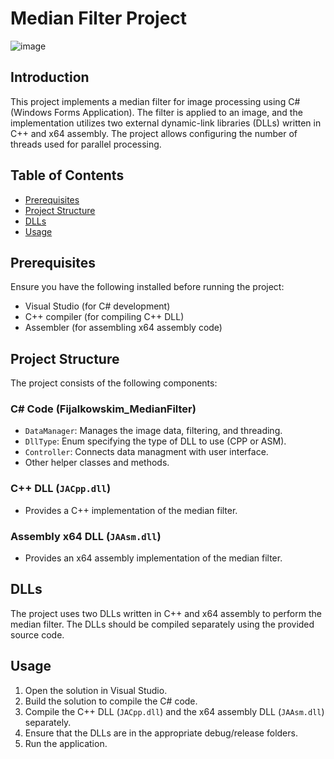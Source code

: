 # Median Filter Project
![image](https://github.com/Fijalkowskim/MedianFilter/assets/91847461/48b00b36-7695-470b-a669-457fce4b97b1)

## Introduction
This project implements a median filter for image processing using C# (Windows Forms Application). The filter is applied to an image, and the implementation utilizes two external dynamic-link libraries (DLLs) written in C++ and x64 assembly. The project allows configuring the number of threads used for parallel processing.

## Table of Contents
- [Prerequisites](#prerequisites)
- [Project Structure](#project-structure)
- [DLLs](#dlls)
- [Usage](#usage)

## Prerequisites
Ensure you have the following installed before running the project:
- Visual Studio (for C# development)
- C++ compiler (for compiling C++ DLL)
- Assembler (for assembling x64 assembly code)

## Project Structure
The project consists of the following components:

### C# Code (Fijalkowskim_MedianFilter)
- `DataManager`: Manages the image data, filtering, and threading.
- `DllType`: Enum specifying the type of DLL to use (CPP or ASM).
- `Controller`: Connects data managment with user interface.
- Other helper classes and methods.

### C++ DLL (`JACpp.dll`)
- Provides a C++ implementation of the median filter.

### Assembly x64 DLL (`JAAsm.dll`)
- Provides an x64 assembly implementation of the median filter.

## DLLs
The project uses two DLLs written in C++ and x64 assembly to perform the median filter. The DLLs should be compiled separately using the provided source code.

## Usage
1. Open the solution in Visual Studio.
2. Build the solution to compile the C# code.
3. Compile the C++ DLL (`JACpp.dll`) and the x64 assembly DLL (`JAAsm.dll`) separately.
4. Ensure that the DLLs are in the appropriate debug/release folders.
5. Run the application.

